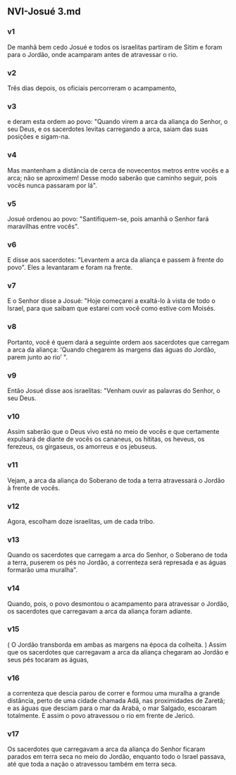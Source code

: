 ## NVI-Josué 3.md
### v1
 De manhã bem cedo Josué e todos os israelitas partiram de Sitim e foram para o Jordão, onde acamparam antes de atravessar o rio.
### v2
 Três dias depois, os oficiais percorreram o acampamento,
### v3
 e deram esta ordem ao povo: "Quando virem a arca da aliança do Senhor, o seu Deus, e os sacerdotes levitas carregando a arca, saiam das suas posições e sigam-na.
### v4
 Mas mantenham a distância de cerca de novecentos metros entre vocês e a arca; não se aproximem! Desse modo saberão que caminho seguir, pois vocês nunca passaram por lá".
### v5
 Josué ordenou ao povo: "Santifiquem-se, pois amanhã o Senhor fará maravilhas entre vocês".
### v6
 E disse aos sacerdotes: "Levantem a arca da aliança e passem à frente do povo". Eles a levantaram e foram na frente.
### v7
 E o Senhor disse a Josué: "Hoje começarei a exaltá-lo à vista de todo o Israel, para que saibam que estarei com você como estive com Moisés.
### v8
 Portanto, você é quem dará a seguinte ordem aos sacerdotes que carregam a arca da aliança: ‘Quando chegarem às margens das águas do Jordão, parem junto ao rio’ ".
### v9
 Então Josué disse aos israelitas: "Venham ouvir as palavras do Senhor, o seu Deus.
### v10
 Assim saberão que o Deus vivo está no meio de vocês e que certamente expulsará de diante de vocês os cananeus, os hititas, os heveus, os ferezeus, os girgaseus, os amorreus e os jebuseus.
### v11
 Vejam, a arca da aliança do Soberano de toda a terra atravessará o Jordão à frente de vocês.
### v12
 Agora, escolham doze israelitas, um de cada tribo.
### v13
 Quando os sacerdotes que carregam a arca do Senhor, o Soberano de toda a terra, puserem os pés no Jordão, a correnteza será represada e as águas formarão uma muralha".
### v14
 Quando, pois, o povo desmontou o acampamento para atravessar o Jordão, os sacerdotes que carregavam a arca da aliança foram adiante.
### v15
 ( O Jordão transborda em ambas as margens na época da colheita. ) Assim que os sacerdotes que carregavam a arca da aliança chegaram ao Jordão e seus pés tocaram as águas,
### v16
 a correnteza que descia parou de correr e formou uma muralha a grande distância, perto de uma cidade chamada Adã, nas proximidades de Zaretã; e as águas que desciam para o mar da Arabá, o mar Salgado, escoaram totalmente. E assim o povo atravessou o rio em frente de Jericó.
### v17
 Os sacerdotes que carregavam a arca da aliança do Senhor ficaram parados em terra seca no meio do Jordão, enquanto todo o Israel passava, até que toda a nação o atravessou também em terra seca.
